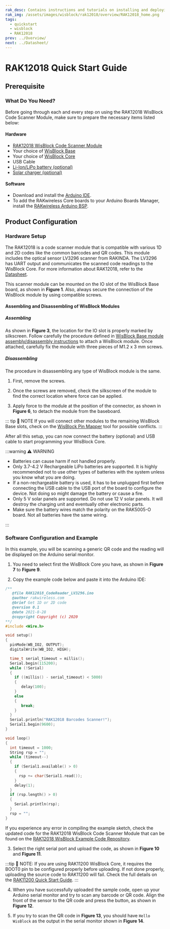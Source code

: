 ```yaml
---
rak_desc: Contains instructions and tutorials on installing and deploying your RAK12018. Instructions are written in a detailed and step-by-step manner for an easier experience in setting up your device. Aside from the hardware configuration, it also contains a software setup that includes detailed example codes that will help you get started.
rak_img: /assets/images/wisblock/rak12018/overview/RAK12018_home.png
tags:
  - quickstart
  - wisblock
  - RAK12018
prev: ../Overview/ 
next: ../Datasheet/ 
---
```


# RAK12018 Quick Start Guide

## Prerequisite

### What Do You Need?

Before going through each and every step on using the RAK12018 WisBlock Code Scanner Module, make sure to prepare the necessary items listed below:

#### Hardware

- [RAK12018 WisBlock Code Scanner Module](https://store.rakwireless.com/products/rak12018-wisblock-code-scanner)
- Your choice of [WisBlock Base](https://store.rakwireless.com/collections/wisblock-base) 
- Your choice of [WisBlock Core](https://store.rakwireless.com/collections/wisblock-core)
- USB Cable
- [Li-Ion/LiPo battery (optional)](/Product-Categories/WisBlock/RAK5005-O/Datasheet/#battery-connector)
- [Solar charger (optional)](/Product-Categories/WisBlock/RAK5005-O/Datasheet/#solar-panel-connector)

#### Software

- Download and install the [Arduino IDE](https://www.arduino.cc/en/Main/Software).
- To add the RAKwireless Core boards to your Arduino Boards Manager, install the [RAKwireless Arduino BSP](https://github.com/RAKWireless/RAKwireless-Arduino-BSP-Index).

## Product Configuration

### Hardware Setup

The RAK12018 is a code scanner module that is compatible with various 1D and 2D codes like the common barcodes and QR codes. This module includes the optical sensor LV3296 scanner from RAKINDA. The LV3296 has UART output and communicates the scanned code readings to the WisBlock Core. For more information about RAK12018, refer to the [Datasheet](../Datasheet/).

This scanner module can be mounted on the IO slot of the WisBlock Base board, as shown in **Figure 1**. Also, always secure the connection of the WisBlock module by using compatible screws.

<rk-img
  src="/assets/images/wisblock/rak12018/quickstart/rak12018_block.png"
  width="50%"
  caption="RAK12018 connection to WisBlock Base"
/>

<rk-img
  src="/assets/images/wisblock/rak12018/quickstart/LV3296.png"
  width="40%"
  caption="LV3296 optical scanner attached to RAK12018"
/>

#### Assembling and Disassembling of WisBlock Modules

##### Assembling

As shown in **Figure 3**, the location for the IO slot is properly marked by silkscreen. Follow carefully the procedure defined in [WisBlock Base module assembly/disassembly instructions](https://docs.rakwireless.com/Knowledge-Hub/Learn/RAK5005-O-Baseboard-Installation-Guide/) to attach a WisBlock module. Once attached, carefully fix the module with three pieces of M1.2 x 3&nbsp;mm screws.

<rk-img
  src="/assets/images/wisblock/rak12018/quickstart/mounting.png"
  width="50%"
  caption="RAK12018 assembly to WisBlock Base"
/>

##### Disassembling

The procedure in disassembling any type of WisBlock module is the same. 

1. First, remove the screws.  

<rk-img
  src="/assets/images/wisblock/rak12018/quickstart/removing_screw.png"
  width="70%"
  caption="Removing screws from the WisBlock module"
/>

2. Once the screws are removed, check the silkscreen of the module to find the correct location where force can be applied.

<rk-img
  src="/assets/images/wisblock/rak12018/quickstart/detach_silkscreen.png"
  width="70%"
  caption="Detaching silkscreen on the WisBlock module"
/>

3. Apply force to the module at the position of the connector, as shown in **Figure 6**, to detach the module from the baseboard.

<rk-img
  src="/assets/images/wisblock/rak12018/quickstart/detach_module.png"
  width="70%"
  caption="Applying even forces on the proper location of a WisBlock module"
/>

::: tip 📝 NOTE
If you will connect other modules to the remaining WisBlock Base slots, check on the [WisBlock Pin Mapper](https://docs.rakwireless.com/Knowledge-Hub/Pin-Mapper/) tool for possible conflicts. 
:::  

After all this setup, you can now connect the battery (optional) and USB cable to start programming your WisBlock Core.

:::warning ⚠️ WARNING

- Batteries can cause harm if not handled properly.
- Only 3.7-4.2&nbsp;V Rechargeable LiPo batteries are supported. It is highly recommended not to use other types of batteries with the system unless you know what you are doing.
- If a non-rechargeable battery is used, it has to be unplugged first before connecting the USB cable to the USB port of the board to configure the device. Not doing so might damage the battery or cause a fire.
- Only 5&nbsp;V solar panels are supported. Do not use 12&nbsp;V solar panels. It will destroy the charging unit and eventually other electronic parts.
- Make sure the battery wires match the polarity on the RAK5005-O board. Not all batteries have the same wiring.

:::

### Software Configuration and Example

In this example, you will be scanning a generic QR code and the reading will be displayed on the Arduino serial monitor.


1. You need to select first the WisBlock Core you have, as shown in **Figure 7** to **Figure 9**.

<rk-img
  src="/assets/images/wisblock/rak12018/quickstart/selectboard4631.png"
  width="100%"
  caption="Selecting RAK4631 as WisBlock Core"
/>

<rk-img
  src="/assets/images/wisblock/rak12018/quickstart/selectboard11200.png"
  width="100%"
  caption="Selecting RAK11200 as WisBlock Core"
/>

<rk-img
  src="/assets/images/wisblock/rak12018/quickstart/selectboard11300.png"
  width="100%"
  caption="Selecting RAK11300 as WisBlock Core"
/>


2. Copy the example code below and paste it into the Arduino IDE:

```c
/**
   @file RAK12018_CodeReader_LV3296.ino
   @author rakwireless.com
   @brief Get 1D or 2D code
   @version 0.1
   @date 2021-8-28
   @copyright Copyright (c) 2020
**/
#include <Wire.h>

void setup()
{
  pinMode(WB_IO2, OUTPUT);
  digitalWrite(WB_IO2, HIGH);

  time_t serial_timeout = millis();
  Serial.begin(115200);
  while (!Serial)
  {
    if ((millis() - serial_timeout) < 5000)
    {
       delay(100);
    }
    else
    {
       break;
    }
  }
  Serial.println("RAK12018 Barcodes Scanner!");
  Serial1.begin(9600);
}

void loop()
{
  int timeout = 1000;
  String rsp = "";
  while (timeout--)
  {
    if (Serial1.available() > 0)
    {
      rsp += char(Serial1.read());
    }
    delay(1);
  }
  if (rsp.length() > 0)
  {
    Serial.println(rsp);
  }
  rsp = "";
}
```

If you experience any error in compiling the example sketch, check the updated code for the RAK12018 WisBlock Code Scanner Module that can be found on the [RAK12018 WisBlock Example Code Repository](https://github.com/RAKWireless/WisBlock/blob/master/examples/common/IO/RAK12018_CodeReader_LV3296/RAK12018_CodeReader_LV3296.ino).


3. Select the right serial port and upload the code, as shown in **Figure 10** and **Figure 11**.

<rk-img
  src="/assets/images/wisblock/rak12018/quickstart/select_port.png"
  width="100%"
  caption="Selecting the correct serial port"
/>

<rk-img
  src="/assets/images/wisblock/rak12018/quickstart/upload.png"
  width="100%"
  caption="Uploading the sample code"
/>

:::tip 📝 NOTE:
If you are using RAK11200 WisBlock Core, it requires the BOOT0 pin to be configured properly before uploading. If not done properly, uploading the source code to RAK11200 will fail. Check the full details on the [RAK11200 Quick Start Guide](/Product-Categories/WisBlock/RAK11200/Quickstart/#uploading-to-wisblock).
:::

4. When you have successfully uploaded the sample code, open up your Arduino serial monitor and try to scan any barcode or QR code. Align the front of the sensor to the QR code and press the button, as shown in **Figure 12**.

<rk-img
  src="/assets/images/wisblock/rak12018/quickstart/test_setup.png"
  width="50%"
  caption="Scanning QR code by pressing scan button"
/>

5. If you try to scan the QR code in **Figure 13**, you should have `Hello WisBlock` as the output in the serial monitor shown in **Figure 14**.

<rk-img
  src="/assets/images/wisblock/rak12018/quickstart/qr.png"
  width="35%"
  caption="QR code for test"
/>

<rk-img
  src="/assets/images/wisblock/rak12018/quickstart/terminal.png"
  width="90%"
  caption="Serial monitor showing the code read by the sensor"
/>

